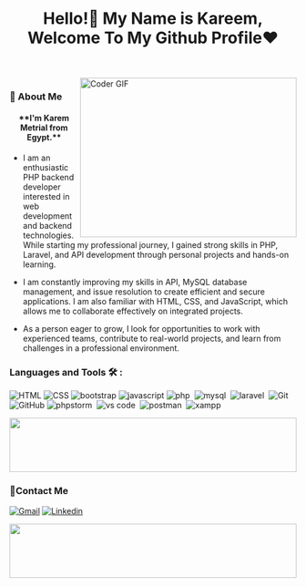 
<h1 align="center">Hello!👋 My Name is Kareem, Welcome To My Github Profile♥</h1>

<br/>
<br/>

<img align="right" src="https://i.giphy.com/media/v1.Y2lkPTc5MGI3NjExN2t0bjBqMmo0eTU5bTlnZzVrOGg4cW1oNmYwanZuOXlobHBnbmlkdiZlcD12MV9pbnRlcm5hbF9naWZfYnlfaWQmY3Q9Zw/qgQUggAC3Pfv687qPC/giphy.gif" alt="Coder GIF" width="380" height="280">

<h3>🚀 About Me</h3> 
<h4 align="center">**I'm Karem Metrial from Egypt.**</h4>

- I am an enthusiastic PHP backend developer interested in web development and backend technologies.While starting my professional journey, I gained strong skills in PHP, Laravel, and API development through personal projects and hands-on learning.
- I am constantly improving my skills in API, MySQL database management, and issue resolution to create efficient and secure applications. I am also familiar with HTML, CSS, and JavaScript, which allows me to collaborate effectively on integrated projects.

- As a person eager to grow, I look for opportunities to work with experienced teams, contribute to real-world projects, and learn from challenges in a professional environment.


	


### Languages and Tools 🛠 :
![HTML](https://img.shields.io/badge/-HTML-%23E44D27?style=flat-square&logo=html&logoColor=ffffff)
![CSS](https://img.shields.io/badge/-CSS-%231572B6?style=flat-square&logo=css)
![bootstrap](https://img.shields.io/badge/-bootstrap-%231572B6?style=flat-square&logo=bootstrap)
![javascript](https://img.shields.io/badge/-javascript-%231572B6?style=flat-square&logo=javascript)
![php](https://img.shields.io/badge/-php%20-05122A?style=flat&logo=php)&nbsp;
![mysql](https://img.shields.io/badge/-mysql%20-05122A?style=flat&logo=mysql)&nbsp;
![laravel](https://img.shields.io/badge/-laravel%20-05122A?style=flat&logo=laravel)&nbsp;
![Git](https://img.shields.io/badge/-Git-%23F05032?style=flat-square&logo=git&logoColor=%23ffffff)
![GitHub](https://img.shields.io/badge/-GitHub-181717?style=flat-square&logo=github)
![phpstorm](https://img.shields.io/badge/-phpstorm%20-05122A?style=flat&logo=phpstorm)&nbsp;
![vs code](https://img.shields.io/badge/-vscode%20-05122A?style=flat&logo=vscode)&nbsp;
![postman](https://img.shields.io/badge/-postman%20-05122A?style=flat&logo=postman)&nbsp;
![xampp](https://img.shields.io/badge/-xampp%20-05122A?style=flat&logo=xampp)&nbsp;





<img src="https://github.com/Govindv7555/Govindv7555/blob/main/49e76e0596857673c5c80c85b84394c1.gif" width=100% height=95px>

 ### 🔗Contact Me
[![Gmail](https://img.shields.io/badge/Gmail-D14836?style=for-the-badge&logo=gmail&logoColor=white&link=mailto:karem.metrial@hotmail.com)](mailto:karem.metrial@hotmail.com)
[![Linkedin](https://img.shields.io/badge/LinkedIn-0077B5?style=for-the-badge&logo=linkedin&logoColor=white)](https://www.linkedin.com/in/karem-metrial/)


<img src="https://github.com/Govindv7555/Govindv7555/blob/main/49e76e0596857673c5c80c85b84394c1.gif" width=100% height=95px>

